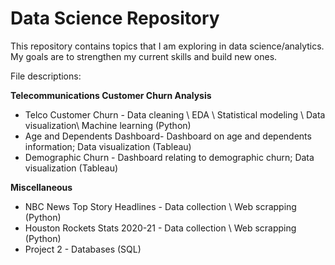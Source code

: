 # Data Science Repository
This repository contains topics that I am exploring in data science/analytics. My goals are to strengthen my current skills and build new ones.

File descriptions: 

**Telecommunications Customer Churn Analysis**
* Telco Customer Churn - Data cleaning \ EDA \ Statistical modeling \ Data visualization\ Machine learning (Python)
* Age and Dependents Dashboard- Dashboard on age and dependents information; Data visualization (Tableau) 
* Demographic Churn - Dashboard relating to demographic churn; Data visualization (Tableau)  

**Miscellaneous**

* NBC News Top Story Headlines - Data collection \  Web scrapping (Python)
* Houston Rockets Stats 2020-21 - Data collection \ Web scrapping (Python)
* Project 2 - Databases (SQL)  
